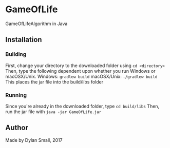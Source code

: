 # GameOfLife
GameOfLifeAlgorithm in Java
## Installation
### Building
First, change your directory to the downloaded folder using `cd <directory>`
Then, type the following dependent upon whether you run Windows or macOSX/Unix.
Windows: `gradlew build`
macOSX/Unix: `./gradlew build`
This places the jar file into the build/libs folder
### Running
Since you're already in the downloaded folder, type `cd build/libs`
Then, run the jar file with `java -jar GameOfLife.jar`
## Author
Made by Dylan Small, 2017
